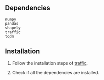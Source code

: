 ## Dependencies

```
numpy
pandas
shapely
traffic
tqdm
```

## Installation

1. Follow the installation steps of [traffic](https://github.com/xoolive/traffic).

2. Check if all the dependencies are installed.